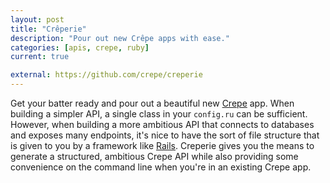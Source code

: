```yaml
---
layout: post
title: "Crêperie"
description: "Pour out new Crêpe apps with ease."
categories: [apis, crepe, ruby]
current: true

external: https://github.com/crepe/creperie
---
```


Get your batter ready and pour out a beautiful new [Crepe][crepe] app. When building a simpler API, a single class in your `config.ru` can be sufficient. However, when building a more ambitious API that connects to databases and exposes many endpoints, it's nice to have the sort of file structure that is given to you by a framework like [Rails][rails]. Creperie gives you the means to generate a structured, ambitious Crepe API while also providing some convenience on the command line when you're in an existing Crepe app.

[crepe]: https://github.com/crepe/crepe
[rails]: https://github.com/rails/rails